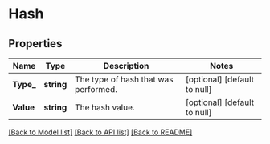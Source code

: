 # Hash

## Properties
Name | Type | Description | Notes
------------ | ------------- | ------------- | -------------
**Type_** | **string** | The type of hash that was performed. | [optional] [default to null]
**Value** | **string** | The hash value. | [optional] [default to null]

[[Back to Model list]](../v1alpha1/README.md#documentation-for-models) [[Back to API list]](../v1alpha1/README.md#documentation-for-api-endpoints) [[Back to README]](../v1alpha1/README.md)


